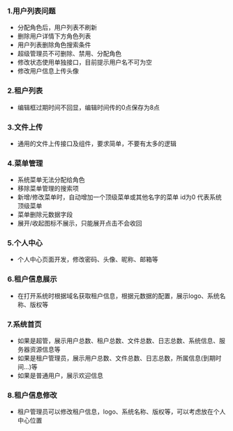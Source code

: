 ### 1.用户列表问题
- 分配角色后，用户列表不刷新
- 删除用户详情下方角色列表
- 用户列表删除角色搜索条件
- 超级管理员不可删除、禁用、分配角色
- 修改状态使用单独接口，目前提示用户名不可为空
- 修改用户信息上传头像

### 2.租户列表
- 编辑框过期时间不回显，编辑时间传的0点保存为8点

### 3.文件上传
- 通用的文件上传接口及组件，要求简单，不要有太多的逻辑

### 4.菜单管理
- 系统菜单无法分配给角色
- 移除菜单管理的搜索项
- 新增/修改菜单时，自动增加一个顶级菜单或其他名字的菜单 id为0 代表系统顶级菜单
- 菜单删除元数据字段
- 展开/收起图标不展示，只能展开点击不会收回

### 5.个人中心
- 个人中心页面开发，修改密码、头像、昵称、邮箱等

### 6.租户信息展示
- 在打开系统时根据域名获取租户信息，根据元数据的配置，展示logo、系统名称、版权等

### 7.系统首页
- 如果是超管，展示用户总数、租户总数、文件总数、日志总数、系统信息、服务器资源信息等
- 如果是租户管理员，展示用户总数、文件总数、日志总数，所属信息(到期时间...)等
- 如果是普通用户，展示欢迎信息

### 8.租户信息修改
- 租户管理员可以修改租户信息，logo、系统名称、版权等，可以考虑放在个人中心位置